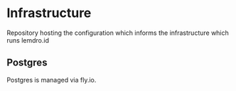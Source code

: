 # Infrastructure
Repository hosting the configuration which informs the infrastructure which runs lemdro.id

## Postgres
Postgres is managed via fly.io.
